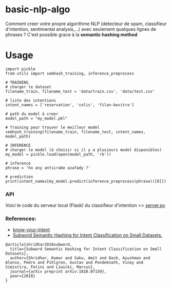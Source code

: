 # basic-nlp-algo

Comment creer votre propre algorithme NLP (detecteur de spam, classifieur d'intention, sentimental analysis,...) avec seulement quelques lignes de phrases ?
C'est possible grace à la **semantic hashing method**

# Usage
```
import pickle
from utils import semhash_training, inference_preprocess

# TRAINING
# charger le dataset
filename_train, filename_test = 'data/train.csv', 'data/test.csv'

# liste des intentions
intent_names = ['reservation', 'colis', 'filan-kevitra']

# path du model à creer
model_path = "my_model.pkl"

# Training pour trouver le meilleur model
semhash_training(filename_train, filename_test, intent_names, model_path)

# INFERENCE
# charger le model (à choisir si il y a plusieurs model disponibles)
my_model = pickle.load(open(model_path, 'rb'))

# inference
phrase = 'ho any antsirabe azafady ?'

# prediction
print(intent_names[my_model.predict(inference_preprocess(phrase))[0]])
```

### API
Voici le code du serveur local (Flask) du classifieur d'intention >> [server.py](https://github.com/mzmpiononz/basic-nlp-algo/blob/main/server.py)

### References:
- [know-your-intent](https://github.com/kumar-shridhar/Know-Your-Intent/tree/master)
- [Subword Semantic Hashing for Intent Classification on Small Datasets.](https://arxiv.org/abs/1810.07150)
``` 
@article{shridhar2018subword,
  title={Subword Semantic Hashing for Intent Classification on Small Datasets},
  author={Shridhar, Kumar and Sahu, Amit and Dash, Ayushman and Alonso, Pedro and Pihlgren, Gustav and Pondeknath, Vinay and Simistira, Fotini and Liwicki, Marcus},
  journal={arXiv preprint arXiv:1810.07150},
  year={2018}
}
``` 
